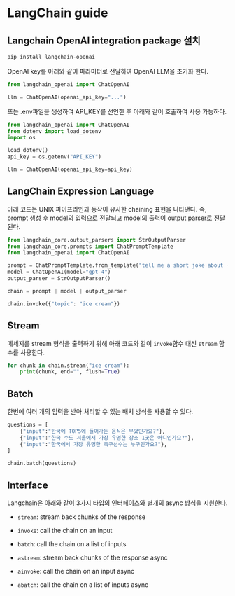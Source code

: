 # LangChain guide

## Langchain OpenAI integration package 설치

```bash
pip install langchain-openai
```

OpenAI key를 아래와 같이 파라미터로 전달하여 OpenAI LLM을 초기화 한다.

```python
from langchain_openai import ChatOpenAI

llm = ChatOpenAI(openai_api_key="...")
```

또는 .env파일을 생성하여 API_KEY를 선언한 후 아래와 같이 호출하여 사용 가능하다.

```python
from langchain_openai import ChatOpenAI
from dotenv import load_dotenv
import os

load_dotenv()
api_key = os.getenv("API_KEY")

llm = ChatOpenAI(openai_api_key=api_key)
```

## LangChain Expression Language
아래 코드는 UNIX 파이프라인과 동작이 유사한 chaining 표현을 나타낸다. 즉, prompt 생성 후 model의 입력으로 전달되고 model의 출력이 output parser로 전달된다.

```python
from langchain_core.output_parsers import StrOutputParser
from langchain_core.prompts import ChatPromptTemplate
from langchain_openai import ChatOpenAI

prompt = ChatPromptTemplate.from_template("tell me a short joke about {topic}")
model = ChatOpenAI(model="gpt-4")
output_parser = StrOutputParser()

chain = prompt | model | output_parser

chain.invoke({"topic": "ice cream"})
```

## Stream
메세지를 stream 형식을 출력하기 위해 아래 코드와 같이 `invoke`함수 대신 `stream` 함수를 사용한다.

```python
for chunk in chain.stream("ice cream"):
    print(chunk, end="", flush=True)
```

## Batch
한번에 여러 개의 입력을 받아 처리할 수 있는 배치 방식을 사용할 수 있다.

```python
questions = [
    {"input":"한국에 TOP5에 들어가는 음식은 무었인가요?"},
    {"input":"한국 수도 서울에서 가장 유명한 장소 1곳은 어디인가요?"},
    {"input":"한국에서 가장 유명한 축구선수는 누구인가요?"},
]

chain.batch(questions)
```

## Interface
Langchain은 아래와 같이 3가지 타입의 인터페이스와 별개의 async 방식을 지원한다.

- `stream`: stream back chunks of the response
- `invoke`: call the chain on an input
- `batch`: call the chain on a list of inputs

- `astream`: stream back chunks of the response async
- `ainvoke`: call the chain on an input async
- `abatch`: call the chain on a list of inputs async